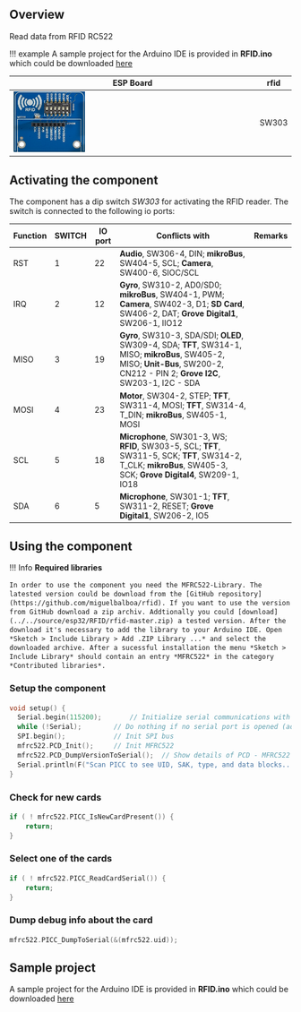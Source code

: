 ## Overview

Read data from RFID RC522

!!! example
    A sample project for the Arduino IDE is provided in **RFID.ino** which could be downloaded [here](../../source/esp32/RFID/RFID.ino)

ESP Board | rfid
--- | ---
<img src="/images/esp32/block_rfid.png"  width="30%"> | SW303

## Activating the component
The component has a dip switch *SW303* for activating the RFID reader. The switch is connected to the following io ports:

Function|SWITCH|IO port|Conflicts with|Remarks|
|------------------|----------|----------|----------|----------|
|RST|1|22|**Audio**, SW306-4, DIN; **mikroBus**, SW404-5, SCL; **Camera**, SW400-6, SIOC/SCL
|IRQ|2|12|**Gyro**, SW310-2, AD0/SD0; **mikroBus**, SW404-1, PWM; **Camera**, SW402-3, D1; **SD Card**, SW406-2, DAT; **Grove Digital1**, SW206-1, IIO12
|MISO|3|19|**Gyro**, SW310-3, SDA/SDI; **OLED**, SW309-4, SDA; **TFT**, SW314-1, MISO; **mikroBus**, SW405-2, MISO; **Unit-Bus**, SW200-2, CN212 - PIN 2; **Grove I2C**, SW203-1, I2C - SDA
|MOSI|4|23|**Motor**, SW304-2, STEP; **TFT**, SW311-4, MOSI; **TFT**, SW314-4, T_DIN; **mikroBus**, SW405-1, MOSI
|SCL|5|18|**Microphone**, SW301-3, WS; **RFID**, SW303-5, SCL; **TFT**, SW311-5, SCK; **TFT**, SW314-2, T_CLK; **mikroBus**, SW405-3, SCK; **Grove Digital4**, SW209-1, IO18
|SDA|6|5|**Microphone**, SW301-1; **TFT**, SW311-2, RESET; **Grove Digital1**, SW206-2, IO5

## Using the component

!!! Info
    **Required libraries**

    In order to use the component you need the MFRC522-Library. The latested version could be download from the [GitHub repository](https://github.com/miguelbalboa/rfid). If you want to use the version from GitHub download a zip archiv. Addtionally you could [download](../../source/esp32/RFID/rfid-master.zip) a tested version. After the download it's necessary to add the library to your Arduino IDE. Open *Sketch > Include Library > Add .ZIP Library ...* and select the downloaded archive. After a sucessful installation the menu *Sketch > Include Library* should contain an entry *MFRC522* in the category *Contributed libraries*.


### Setup the component
```c
void setup() {
  Serial.begin(115200);       // Initialize serial communications with the PC
  while (!Serial);        // Do nothing if no serial port is opened (added for Arduinos based on ATMEGA32U4)
  SPI.begin();            // Init SPI bus
  mfrc522.PCD_Init();     // Init MFRC522
  mfrc522.PCD_DumpVersionToSerial();  // Show details of PCD - MFRC522 Card Reader details
  Serial.println(F("Scan PICC to see UID, SAK, type, and data blocks..."));
}
```

### Check for new cards

```c
if ( ! mfrc522.PICC_IsNewCardPresent()) {
    return;
}
```

### Select one of the cards

```c
if ( ! mfrc522.PICC_ReadCardSerial()) {
    return;
}
```

### Dump debug info about the card

```c
mfrc522.PICC_DumpToSerial(&(mfrc522.uid));
```


## Sample project

A sample project for the Arduino IDE is provided in **RFID.ino** which could be downloaded [here](../../source/esp32/RFID/RFID.ino)
